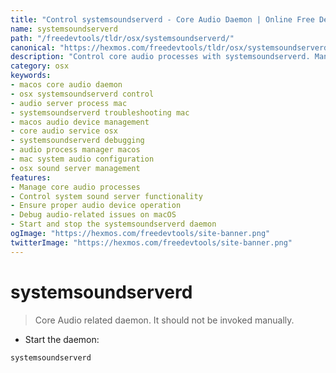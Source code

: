 ```yaml
---
title: "Control systemsoundserverd - Core Audio Daemon | Online Free DevTools by Hexmos"
name: systemsoundserverd
path: "/freedevtools/tldr/osx/systemsoundserverd/"
canonical: "https://hexmos.com/freedevtools/tldr/osx/systemsoundserverd/"
description: "Control core audio processes with systemsoundserverd. Manage system sound server functionality and ensure proper audio device operation. Free online tool, no registration required."
category: osx
keywords:
- macos core audio daemon
- osx systemsoundserverd control
- audio server process mac
- systemsoundserverd troubleshooting mac
- macos audio device management
- core audio service osx
- systemsoundserverd debugging
- audio process manager macos
- mac system audio configuration
- osx sound server management
features:
- Manage core audio processes
- Control system sound server functionality
- Ensure proper audio device operation
- Debug audio-related issues on macOS
- Start and stop the systemsoundserverd daemon
ogImage: "https://hexmos.com/freedevtools/site-banner.png"
twitterImage: "https://hexmos.com/freedevtools/site-banner.png"
---
```


# systemsoundserverd

> Core Audio related daemon.
> It should not be invoked manually.

- Start the daemon:

`systemsoundserverd`

